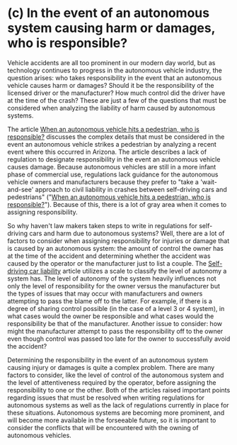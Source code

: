 # (c) In the event of an autonomous system causing harm or damages, who is responsible?

Vehicle accidents are all too prominent in our modern day world, but as technology continues to progress in the autonomous vehicle industry, the question arises: who takes responsibility in the event that an autonomous vehicle causes harm or damages? Should it be the responsibility of the licensed driver or the manufacturer? How much control did the driver have at the time of the crash? These are just a few of the questions that must be considered when analyzing the liability of harm caused by autonomous systems.

The article [When an autonomous vehicle hits a pedestrian, who is responsible?](https://www.callahan-law.com/articles-and-expert-advice/when-an-autonomous-vehicle-hits-a-pedestrian-who-is-responsible/) discusses the complex details that must be considered in the event an autonomous vehicle strikes a pedestrian by analyzing a recent event where this occurred in Arizona. The article describes a lack of regulation to designate responsibility in the event an autonomous vehicle causes damage. Because autonomous vehicles are still in a more infant phase of commercial use, regulations lack guidance for the autonomous vehicle owners and manufacturers because they prefer to "take a 'wait-and-see' approach to civil liability in crashes between self-driving cars and pedestrians" ("[When an autonomous vehicle hits a pedestrian, who is responsible?](https://www.callahan-law.com/articles-and-expert-advice/when-an-autonomous-vehicle-hits-a-pedestrian-who-is-responsible/)"). Because of this, there is a lot of gray area when it comes to assigning responsibility.

So why haven't law makers taken steps to write in regulations for self-driving cars and harm due to autonomous systems? Well, there are a lot of factors to consider when assigning responsibility for injuries or damage that is caused by an autonomous system: the amount of control the owner has at the time of the accident and determining whether the accident was caused by the operator or the manufacturer just to list a couple. The [Self-driving car liability](https://en.wikipedia.org/wiki/Self-driving_car_liability) article utilizes a scale to classify the level of autonomy a system has. The level of autonomy of the system heavily influences not only the level of responsibility for the owner versus the manufacturer but the types of issues that may occur with manufacturers and owners attempting to pass the blame off to the latter. For example, if there is a degree of sharing control possible (in the case of a level 3 or 4 system), in what cases would the owner be responsible and what cases would the responsibility be that of the manufacturer. Another issue to consider: how might the manufacturer attempt to pass the responsibility off to the owner even though control was passed too late for the owner to successfully avoid the accident?

Determining the responsibility in the event of an autonomous system causing injury or damages is quite a complex problem. There are many factors to consider, like the level of control of the autonomous system and the level of attentiveness required by the operator, before assigning the responsibility to one or the other. Both of the articles raised important points regarding issues that must be resolved when writing regulations for autonomous systems as well as the lack of regulations currently in place for these situations. Autonomous systems are becoming more prominent, and will become more available in the forseeable future, so it is important to consider the conflicts that will be encountered with the owning of autonomous vehicles. 